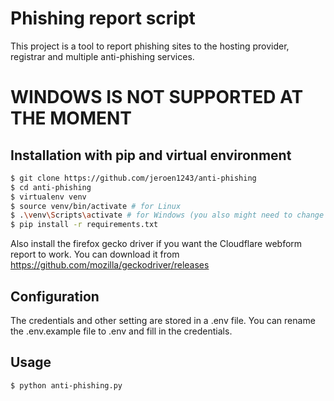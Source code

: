 # Phishing report script
This project is a tool to report phishing sites to the hosting provider, registrar and multiple anti-phishing services.

# WINDOWS IS NOT SUPPORTED AT THE MOMENT

## Installation with pip and virtual environment
``` bash
$ git clone https://github.com/jeroen1243/anti-phishing
$ cd anti-phishing
$ virtualenv venv
$ source venv/bin/activate # for Linux
$ .\venv\Scripts\activate # for Windows (you also might need to change te execution policy by running: $ Set-ExecutionPolicy -ExecutionPolicy RemoteSigned
$ pip install -r requirements.txt
```
Also install the firefox gecko driver if you want the Cloudflare webform report to work. You can download it from https://github.com/mozilla/geckodriver/releases

## Configuration
The credentials and other setting are stored in a .env file. You can rename the .env.example file to .env and fill in the credentials.

## Usage
``` bash
$ python anti-phishing.py
```


